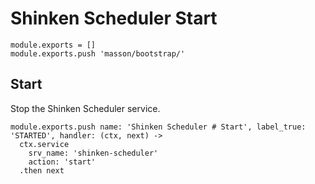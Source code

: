 
# Shinken Scheduler Start

    module.exports = []
    module.exports.push 'masson/bootstrap/'

## Start

Stop the Shinken Scheduler service.

    module.exports.push name: 'Shinken Scheduler # Start', label_true: 'STARTED', handler: (ctx, next) ->
      ctx.service
        srv_name: 'shinken-scheduler'
        action: 'start'
      .then next
